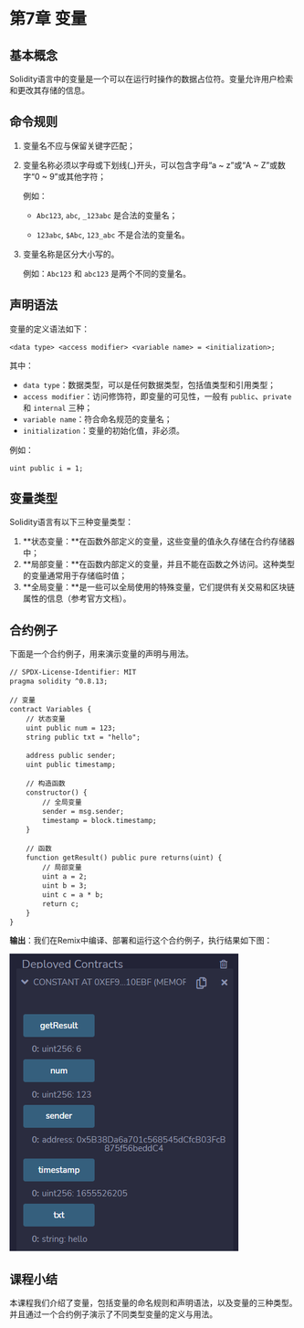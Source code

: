 # 第7章 变量

## 基本概念

Solidity语言中的变量是一个可以在运行时操作的数据占位符。变量允许用户检索和更改其存储的信息。

## 命令规则

1. 变量名不应与保留关键字匹配；

2. 变量名称必须以字母或下划线(_)开头，可以包含字母“a ~ z”或“A ~ Z”或数字“0 ~ 9”或其他字符；

   例如：

   + `Abc123`, `abc`, `_123abc` 是合法的变量名；

   + `123abc`, `$Abc`, `123_abc` 不是合法的变量名。

3. 变量名称是区分大小写的。

   例如：`Abc123` 和 `abc123` 是两个不同的变量名。

## 声明语法

变量的定义语法如下：

```
<data type> <access modifier> <variable name> = <initialization>;
```

其中：

+ `data type`：数据类型，可以是任何数据类型，包括值类型和引用类型；
+ `access modifier`：访问修饰符，即变量的可见性，一般有 `public`、`private` 和 `internal` 三种；
+ `variable name`：符合命名规范的变量名；
+ `initialization`：变量的初始化值，非必须。

例如：

```
uint public i = 1;
```

## 变量类型

Solidity语言有以下三种变量类型：

1. **状态变量：**在函数外部定义的变量，这些变量的值永久存储在合约存储器中；
2. **局部变量：**在函数内部定义的变量，并且不能在函数之外访问。这种类型的变量通常用于存储临时值；
3. **全局变量：**是一些可以全局使用的特殊变量，它们提供有关交易和区块链属性的信息（参考官方文档）。

## 合约例子

下面是一个合约例子，用来演示变量的声明与用法。

```
// SPDX-License-Identifier: MIT
pragma solidity ^0.8.13;

// 变量
contract Variables {
    // 状态变量
    uint public num = 123;
    string public txt = "hello";

    address public sender;
    uint public timestamp;

    // 构造函数
    constructor() {
        // 全局变量
        sender = msg.sender;
        timestamp = block.timestamp;
    }

    // 函数
    function getResult() public pure returns(uint) {
        // 局部变量
        uint a = 2;
        uint b = 3;
        uint c = a * b;
        return c;
    }
}
```

**输出**：我们在Remix中编译、部署和运行这个合约例子，执行结果如下图：

![](./images/remix-variables.png)

## 课程小结

本课程我们介绍了变量，包括变量的命名规则和声明语法，以及变量的三种类型。并且通过一个合约例子演示了不同类型变量的定义与用法。

